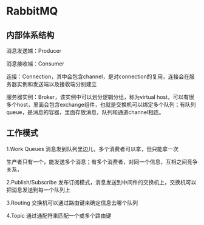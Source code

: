 # RabbitMQ

## 内部体系结构

消息发送端：Producer

消息接收端：Consumer

连接：Connection，其中会包含channel，是对connection的复用，连接会在服务器实例和发送端以及接收端分别建立

服务器实例：Broker，该实例中可以划分逻辑分组，称为virtual host，可以有很多个host，里面会包含exchange组件，也就是交换机可以绑定多个队列；有队列queue，是消息的容器，里面存放消息，队列和通道channel相连。

## 工作模式

1.Work Queues 消息发到队列里边儿，多个消费者可以拿，但只能拿一次

生产者只有一个，能发送多个消息；有多个消费者，对同一个信息，互相之间竞争关系，

2.Publish/Subscribe 发布订阅模式，消息发送到中间件的交换机上，交换机可以把消息发送到每一个队列上

3.Routing 交换机可以通过路由键来确定信息去哪个队列

4.Topic 通过通配符来匹配一个或多个路由键